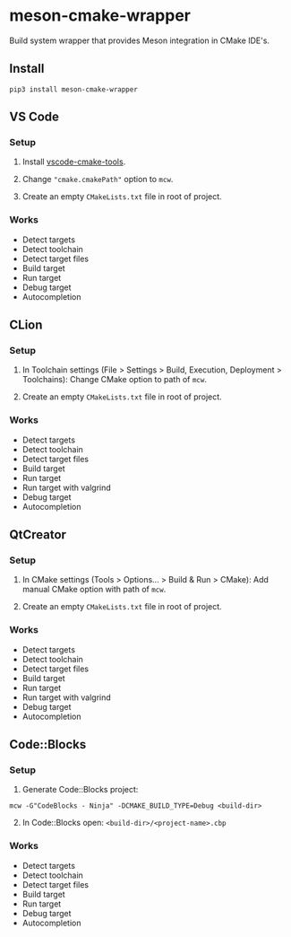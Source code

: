 # meson-cmake-wrapper
Build system wrapper that provides Meson integration in CMake IDE's.

## Install
`pip3 install meson-cmake-wrapper`

## VS Code

### Setup
1. Install [vscode-cmake-tools](https://github.com/vector-of-bool/vscode-cmake-tools).

2. Change `"cmake.cmakePath"` option to `mcw`.

3. Create an empty `CMakeLists.txt` file in root of project.

### Works
* Detect targets
* Detect toolchain
* Detect target files
* Build target
* Run target
* Debug target
* Autocompletion

## CLion

### Setup
1. In Toolchain settings (File > Settings > Build, Execution, Deployment > Toolchains):
Change CMake option to path of `mcw`.

2. Create an empty `CMakeLists.txt` file in root of project.

### Works
* Detect targets
* Detect toolchain
* Detect target files
* Build target
* Run target
* Run target with valgrind
* Debug target
* Autocompletion

## QtCreator

### Setup
1. In CMake settings (Tools > Options... > Build & Run > CMake):
Add manual CMake option with path of `mcw`.

2. Create an empty `CMakeLists.txt` file in root of project.

### Works
* Detect targets
* Detect toolchain
* Detect target files
* Build target
* Run target
* Run target with valgrind
* Debug target
* Autocompletion

## Code::Blocks

### Setup
1. Generate Code::Blocks project: 

`mcw -G"CodeBlocks - Ninja" -DCMAKE_BUILD_TYPE=Debug <build-dir>`

2. In Code::Blocks open: `<build-dir>/<project-name>.cbp` 

### Works
* Detect targets
* Detect toolchain
* Detect target files
* Build target
* Run target
* Debug target
* Autocompletion

